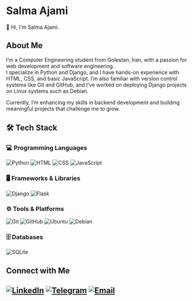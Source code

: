 
# Salma Ajami

👋 Hi, I'm Salma Ajami.

## About Me

I’m a Computer Engineering student from Golestan, Iran, with a passion for web development and software engineering.  
I specialize in Python and Django, and I have hands-on experience with HTML, CSS, and basic JavaScript. I’m also familiar with version control systems like Git and GitHub, and I’ve worked on deploying Django projects on Linux systems such as Debian.  

Currently, I’m enhancing my skills in backend development and building meaningful projects that challenge me to grow.

## 🛠️ Tech Stack

### 💻 Programming Languages
 ![Python](https://img.shields.io/badge/-Python-3776AB?logo=python&logoColor=white&style=flat-square)  ![HTML](https://img.shields.io/badge/-HTML5-E34F26?logo=html5&logoColor=white&style=flat-square)  ![CSS](https://img.shields.io/badge/-CSS3-1572B6?logo=css3&logoColor=white&style=flat-square)  ![JavaScript](https://img.shields.io/badge/-JavaScript-F7DF1E?logo=javascript&logoColor=black&style=flat-square)

### 🖥️ Frameworks & Libraries
 ![Django](https://img.shields.io/badge/-Django-092E20?logo=django&logoColor=white&style=flat-square)  ![Flask](https://img.shields.io/badge/-Flask-000000?logo=flask&logoColor=white&style=flat-square)

### ⚙️ Tools & Platforms
 ![Git](https://img.shields.io/badge/-Git-F05032?logo=git&logoColor=white&style=flat-square)  ![GitHub](https://img.shields.io/badge/-GitHub-181717?logo=github&logoColor=white&style=flat-square)  ![Ubuntu](https://img.shields.io/badge/-Ubuntu-E95420?logo=ubuntu&logoColor=white&style=flat-square)  ![Debian](https://img.shields.io/badge/-Debian-A81D33?logo=debian&logoColor=white&style=flat-square)

### 🗄️ Databases
 ![SQLite](https://img.shields.io/badge/-SQLite-003B57?logo=sqlite&logoColor=white&style=flat-square)


## Connect with Me

[![LinkedIn](https://img.shields.io/badge/LinkedIn-blue?logo=linkedin&logoColor=white&size=large)](https://www.linkedin.com/in/salma-a-8581642bb?utm_source=share&utm_campaign=share_via&utm_content=profile&utm_medium=android_app)
[![Telegram](https://img.shields.io/badge/Telegram-blue?logo=telegram&logoColor=white&size=small)](https://t.me/salma_ajami)
[![Email](https://img.shields.io/badge/-Email-D14836?logo=gmail&logoColor=white&style=flat-square)](mailto:salmaajami7@gmail.com)
---

